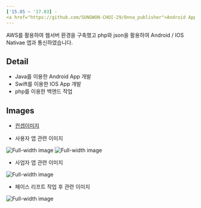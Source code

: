 ```yaml
---
['15.05 ~ '17.03] -
<a href="https://github.com/SUNGWON-CHOI-29/Onna_publisher">Android Application2</a>
---
```


AWS를 활용하여 웹서버 환경을 구축했고 php와 json을 활용하여
Android / IOS Nativae 앱과 통신하였습니다.

## Detail

* Java를 이용한 Android App 개발
* Swift를 이용한 IOS App 개발
* php를 이용한 백엔드 작업


## Images
* <a href="https://sungwon-choi-29.github.io/assets/img/blog/onna_concept.png">컨셉이미지</a>

* 사용자 앱 관련 이미지

![Full-width image](https://sungwon-choi-29.github.io/assets/img/blog/onna_user.png)
![Full-width image](https://sungwon-choi-29.github.io/assets/img/blog/init.png)

* 사업자 앱 관련 이미지

![Full-width image](https://sungwon-choi-29.github.io/assets/img/blog/onna_owner.png)

* 페이스 리프트 작업 후 관련 이미지

![Full-width image](https://sungwon-choi-29.github.io/assets/img/blog/face_lift.png)

